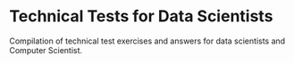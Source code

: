 # Technical Tests for Data Scientists

Compilation of technical test exercises and answers for data scientists and Computer Scientist.
